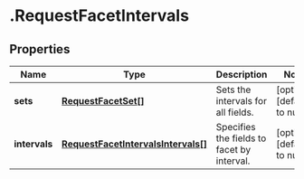 # .RequestFacetIntervals

## Properties
Name | Type | Description | Notes
------------ | ------------- | ------------- | -------------
**sets** | [**RequestFacetSet[]**](RequestFacetSet.md) | Sets the intervals for all fields. | [optional] [default to null]
**intervals** | [**RequestFacetIntervalsIntervals[]**](RequestFacetIntervalsIntervals.md) | Specifies the fields to facet by interval. | [optional] [default to null]


